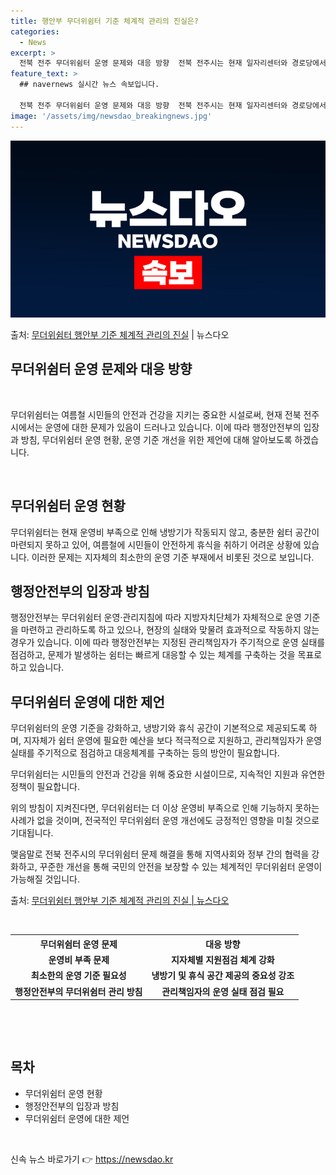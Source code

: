 ```yaml
---
title: 행안부 무더위쉼터 기준 체계적 관리의 진실은?
categories:
  - News
excerpt: >
  전북 전주 무더위쉼터 운영 문제와 대응 방향  전북 전주시는 현재 일자리센터와 경로당에서 운영 중인 무더위쉼…
feature_text: >
  ## navernews 실시간 뉴스 속보입니다.

  전북 전주 무더위쉼터 운영 문제와 대응 방향  전북 전주시는 현재 일자리센터와 경로당에서 운영 중인 무더위쉼…
image: '/assets/img/newsdao_breakingnews.jpg'
---
```


![뉴스다오 속보](/assets/img/newsdao_breakingnews.jpg)

<p>출처: <a href="https://newsdao.kr/4588" rel="dofollow">무더위쉼터 행안부 기준 체계적 관리의 진실</a> | 뉴스다오</p>

<h2 data-ke-size="size26">무더위쉼터 운영 문제와 대응 방향</h2>
<p data-ke-size="size16">&nbsp;</p>
무더위쉼터는 여름철 시민들의 안전과 건강을 지키는 중요한 시설로써, 현재 전북 전주시에서는 운영에 대한 문제가 있음이 드러나고 있습니다. 이에 따라 행정안전부의 입장과 방침, 무더위쉼터 운영 현황, 운영 기준 개선을 위한 제언에 대해 알아보도록 하겠습니다.
<p data-ke-size="size16">&nbsp;</p>

<h2 data-ke-size="size20">무더위쉼터 운영 현황</h2>
무더위쉼터는 현재 운영비 부족으로 인해 냉방기가 작동되지 않고, 충분한 쉼터 공간이 마련되지 못하고 있어, 여름철에 시민들이 안전하게 휴식을 취하기 어려운 상황에 있습니다. 이러한 문제는 지자체의 최소한의 운영 기준 부재에서 비롯된 것으로 보입니다.

<h2 data-ke-size="size20">행정안전부의 입장과 방침</h2>
행정안전부는 무더위쉼터 운영·관리지침에 따라 지방자치단체가 자체적으로 운영 기준을 마련하고 관리하도록 하고 있으나, 현장의 실태와 맞물려 효과적으로 작동하지 않는 경우가 있습니다. 이에 따라 행정안전부는 지정된 관리책임자가 주기적으로 운영 실태를 점검하고, 문제가 발생하는 쉼터는 빠르게 대응할 수 있는 체계를 구축하는 것을 목표로 하고 있습니다.

<h2 data-ke-size="size20">무더위쉼터 운영에 대한 제언</h2>
무더위쉼터의 운영 기준을 강화하고, 냉방기와 휴식 공간이 기본적으로 제공되도록 하며, 지자체가 쉼터 운영에 필요한 예산을 보다 적극적으로 지원하고, 관리책임자가 운영 실태를 주기적으로 점검하고 대응체계를 구축하는 등의 방안이 필요합니다.

무더위쉼터는 시민들의 안전과 건강을 위해 중요한 시설이므로, 지속적인 지원과 유연한 정책이 필요합니다.

위의 방침이 지켜진다면, 무더위쉼터는 더 이상 운영비 부족으로 인해 기능하지 못하는 사례가 없을 것이며, 전국적인 무더위쉼터 운영 개선에도 긍정적인 영향을 미칠 것으로 기대됩니다.

맺음말로 전북 전주시의 무더위쉼터 문제 해결을 통해 지역사회와 정부 간의 협력을 강화하고, 꾸준한 개선을 통해 국민의 안전을 보장할 수 있는 체계적인 무더위쉼터 운영이 가능해질 것입니다.

출처: <a href="https://newsdao.kr/4588">무더위쉼터 행안부 기준 체계적 관리의 진실 | 뉴스다오</a>
<p data-ke-size="size16">&nbsp;</p>

<table>
	<tr>
		<th>무더위쉼터 운영 문제</th>
		<th>대응 방향</th>
	</tr>
	<tr>
		<td style="text-align: center; height: 17px;"><b>운영비 부족 문제</b></td>
		<td style="text-align: center; height: 17px;"><b>지자체별 지원점검 체계 강화</b></td>
	</tr>
	<tr>
		<td style="text-align: center; height: 17px;"><b>최소한의 운영 기준 필요성</b></td>
		<td style="text-align: center; height: 17px;"><b>냉방기 및 휴식 공간 제공의 중요성 강조</b></td>
	</tr>
	<tr>
		<td style="text-align: center; height: 17px;"><b>행정안전부의 무더위쉼터 관리 방침</b></td>
		<td style="text-align: center; height: 17px;"><b>관리책임자의 운영 실태 점검 필요</b></td>
	</tr>
</table>
<p data-ke-size="size16">&nbsp;</p>
<p data-ke-size="size16">&nbsp;</p>
<h2 data-ke-size="size26">목차</h2>
<ul>
	<li>무더위쉼터 운영 현황</li>
	<li>행정안전부의 입장과 방침</li>
	<li>무더위쉼터 운영에 대한 제언</li>
</ul>
<p data-ke-size="size16">&nbsp;</p> 

신속 뉴스 바로가기 👉 <a href="https://newsdao.kr" rel="dofollow">https://newsdao.kr</a>


